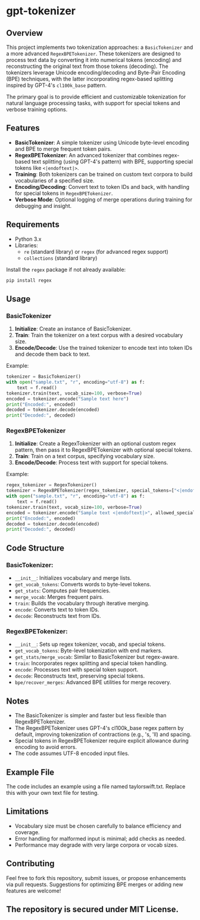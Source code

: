 # gpt-tokenizer

## Overview

This project implements two tokenization approaches: a `BasicTokenizer` and a more advanced `RegexBPETokenizer`. These tokenizers are designed to process text data by converting it into numerical tokens (encoding) and reconstructing the original text from those tokens (decoding). The tokenizers leverage Unicode encoding/decoding and Byte-Pair Encoding (BPE) techniques, with the latter incorporating regex-based splitting inspired by GPT-4's `cl100k_base` pattern.

The primary goal is to provide efficient and customizable tokenization for natural language processing tasks, with support for special tokens and verbose training options.

## Features

- **BasicTokenizer**: A simple tokenizer using Unicode byte-level encoding and BPE to merge frequent token pairs.
- **RegexBPETokenizer**: An advanced tokenizer that combines regex-based text splitting (using GPT-4's pattern) with BPE, supporting special tokens like `<|endoftext|>`.
- **Training**: Both tokenizers can be trained on custom text corpora to build vocabularies of a specified size.
- **Encoding/Decoding**: Convert text to token IDs and back, with handling for special tokens in `RegexBPETokenizer`.
- **Verbose Mode**: Optional logging of merge operations during training for debugging and insight.

## Requirements

- Python 3.x
- Libraries:
  - `re` (standard library) or `regex` (for advanced regex support)
  - `collections` (standard library)

Install the `regex` package if not already available:
```bash
pip install regex
```

## Usage

### BasicTokenizer
1. **Initialize**: Create an instance of BasicTokenizer.
2. **Train**: Train the tokenizer on a text corpus with a desired vocabulary size.
3. **Encode/Decode**: Use the trained tokenizer to encode text into token IDs and decode them back to text.

Example:

```python
tokenizer = BasicTokenizer()
with open("sample.txt", "r", encoding="utf-8") as f:
    text = f.read()
tokenizer.train(text, vocab_size=100, verbose=True)
encoded = tokenizer.encode("Sample text here")
print("Encoded:", encoded)
decoded = tokenizer.decode(encoded)
print("Decoded:", decoded)
```

### RegexBPETokenizer
1. **Initialize**: Create a RegexTokenizer with an optional custom regex pattern, then pass it to RegexBPETokenizer with optional special tokens.
2. **Train**: Train on a text corpus, specifying vocabulary size.
3. **Encode/Decode**: Process text with support for special tokens.

Example:

```python
regex_tokenizer = RegexTokenizer()
tokenizer = RegexBPETokenizer(regex_tokenizer, special_tokens=["<|endoftext|>"])
with open("sample.txt", "r", encoding="utf-8") as f:
    text = f.read()
tokenizer.train(text, vocab_size=100, verbose=True)
encoded = tokenizer.encode("Sample text <|endoftext|>", allowed_special="all")
print("Encoded:", encoded)
decoded = tokenizer.decode(encoded)
print("Decoded:", decoded)
```

## Code Structure

### BasicTokenizer:
- `__init__`: Initializes vocabulary and merge lists.
- `get_vocab_tokens`: Converts words to byte-level tokens.
- `get_stats`: Computes pair frequencies.
- `merge_vocab`: Merges frequent pairs.
- `train`: Builds the vocabulary through iterative merging.
- `encode`: Converts text to token IDs.
- `decode`: Reconstructs text from IDs.

### RegexBPETokenizer:
- `__init__`: Sets up regex tokenizer, vocab, and special tokens.
- `get_vocab_tokens`: Byte-level tokenization with end markers.
- `get_stats/merge_vocab`: Similar to BasicTokenizer but regex-aware.
- `train`: Incorporates regex splitting and special token handling.
- `encode`: Processes text with special token support.
- `decode`: Reconstructs text, preserving special tokens.
- `bpe/recover_merges`: Advanced BPE utilities for merge recovery.

## Notes

- The BasicTokenizer is simpler and faster but less flexible than RegexBPETokenizer.
- The RegexBPETokenizer uses GPT-4's cl100k_base regex pattern by default, improving tokenization of contractions (e.g., 's, 'll) and spacing.
- Special tokens in RegexBPETokenizer require explicit allowance during encoding to avoid errors.
- The code assumes UTF-8 encoded input files.

## Example File

The code includes an example using a file named taylorswift.txt. Replace this with your own text file for testing.

## Limitations

- Vocabulary size must be chosen carefully to balance efficiency and coverage.
- Error handling for malformed input is minimal; add checks as needed.
- Performance may degrade with very large corpora or vocab sizes.

## Contributing

Feel free to fork this repository, submit issues, or propose enhancements via pull requests. Suggestions for optimizing BPE merges or adding new features are welcome!

## The repository is secured under MIT License.
